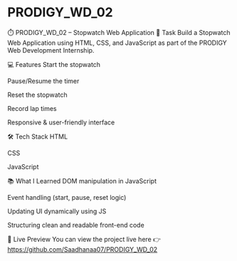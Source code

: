 # PRODIGY_WD_02

⏱️ PRODIGY_WD_02 – Stopwatch Web Application
📌 Task
Build a Stopwatch Web Application using HTML, CSS, and JavaScript as part of the PRODIGY Web Development Internship.

💻 Features
Start the stopwatch

Pause/Resume the timer

Reset the stopwatch

Record lap times

Responsive & user-friendly interface

🛠️ Tech Stack
HTML

CSS

JavaScript

📚 What I Learned
DOM manipulation in JavaScript

Event handling (start, pause, reset logic)

Updating UI dynamically using JS

Structuring clean and readable front-end code

🔗 Live Preview
You can view the project live here 👉 https://github.com/Saadhanaa07/PRODIGY_WD_02
